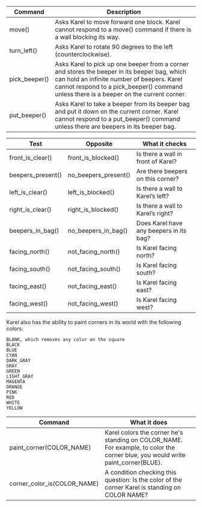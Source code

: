 

|Command|	Description|
|---|---|
|move()|	Asks Karel to move forward one block. Karel cannot respond to a move() command if there is a wall blocking its way.|
|turn_left()|	Asks Karel to rotate 90 degrees to the left (counterclockwise).|
|pick_beeper()|	Asks Karel to pick up one beeper from a corner and stores the beeper in its beeper bag, which can hold an infinite number of beepers. Karel cannot respond to a pick_beeper() command unless there is a beeper on the current corner.|
|put_beeper()|	Asks Karel to take a beeper from its beeper bag and put it down on the current corner. Karel cannot respond to a put_beeper() command unless there are beepers in its beeper bag.|



|Test|Opposite|What it checks|
|---|---|---|
|front_is_clear()	|front_is_blocked()	|Is there a wall in front of Karel?|
|beepers_present()	|no_beepers_present()	|Are there beepers on this corner?|
|left_is_clear()|	left_is_blocked()	|Is there a wall to Karel’s left?|
|right_is_clear()|	right_is_blocked()|	Is there a wall to Karel’s right?|
|beepers_in_bag()	|no_beepers_in_bag()|	Does Karel have any beepers in its bag?|
|facing_north()|	not_facing_north()|	Is Karel facing north?|
|facing_south()|	not_facing_south()	|Is Karel facing south?|
|facing_east()	|not_facing_east()|	Is Karel facing east?|
|facing_west()	|not_facing_west()|	Is Karel facing west?|

Karel also has the ability to paint corners in its world with the following colors:
```
BLANK, which removes any color on the square
BLACK
BLUE
CYAN
DARK_GRAY
GRAY
GREEN
LIGHT_GRAY
MAGENTA
ORANGE
PINK
RED
WHITE
YELLOW
```

|Command|	What it does|
|---|---|
|paint_corner(COLOR_NAME)|	Karel colors the corner he's standing on COLOR_NAME. For example, to color the corner blue, you would write paint_corner(BLUE).|
|corner_color_is(COLOR_NAME)|	A condition checking this question: Is the color of the corner Karel is standing on COLOR NAME?|

